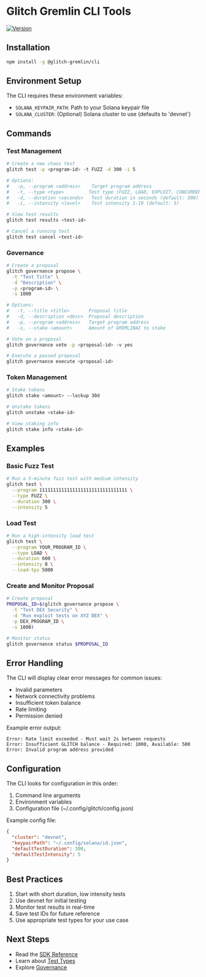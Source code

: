 # Glitch Gremlin CLI Tools

[![Version](https://img.shields.io/badge/version-0.1.0-blue.svg)](../cli/package.json)

## Installation

```bash
npm install -g @glitch-gremlin/cli
```

## Environment Setup

The CLI requires these environment variables:
- `SOLANA_KEYPAIR_PATH`: Path to your Solana keypair file
- `SOLANA_CLUSTER`: (Optional) Solana cluster to use (defaults to 'devnet')

## Commands

### Test Management

```bash
# Create a new chaos test
glitch test -p <program-id> -t FUZZ -d 300 -i 5

# Options:
#   -p, --program <address>    Target program address
#   -t, --type <type>         Test type (FUZZ, LOAD, EXPLOIT, CONCURRENCY)
#   -d, --duration <seconds>   Test duration in seconds (default: 300)
#   -i, --intensity <level>    Test intensity 1-10 (default: 5)

# View test results
glitch test results <test-id>

# Cancel a running test
glitch test cancel <test-id>
```

### Governance

```bash
# Create a proposal
glitch governance propose \
  -t "Test Title" \
  -d "Description" \
  -p <program-id> \
  -s 1000

# Options:
#   -t, --title <title>       Proposal title
#   -d, --description <desc>  Proposal description
#   -p, --program <address>   Target program address
#   -s, --stake <amount>      Amount of GREMLINAI to stake

# Vote on a proposal
glitch governance vote -p <proposal-id> -v yes

# Execute a passed proposal
glitch governance execute <proposal-id>
```

### Token Management

```bash
# Stake tokens
glitch stake <amount> --lockup 30d

# Unstake tokens
glitch unstake <stake-id>

# View staking info
glitch stake info <stake-id>
```

## Examples

### Basic Fuzz Test
```bash
# Run a 5-minute fuzz test with medium intensity
glitch test \
  --program 11111111111111111111111111111111 \
  --type FUZZ \
  --duration 300 \
  --intensity 5
```

### Load Test
```bash
# Run a high-intensity load test
glitch test \
  --program YOUR_PROGRAM_ID \
  --type LOAD \
  --duration 600 \
  --intensity 8 \
  --load-tps 5000
```

### Create and Monitor Proposal
```bash
# Create proposal
PROPOSAL_ID=$(glitch governance propose \
  -t "Test DEX Security" \
  -d "Run exploit tests on XYZ DEX" \
  -p DEX_PROGRAM_ID \
  -s 1000)

# Monitor status
glitch governance status $PROPOSAL_ID
```

## Error Handling

The CLI will display clear error messages for common issues:
- Invalid parameters
- Network connectivity problems
- Insufficient token balance
- Rate limiting
- Permission denied

Example error output:
```
Error: Rate limit exceeded - Must wait 2s between requests
Error: Insufficient GLITCH balance - Required: 1000, Available: 500
Error: Invalid program address provided
```

## Configuration

The CLI looks for configuration in this order:
1. Command line arguments
2. Environment variables
3. Configuration file (~/.config/glitch/config.json)

Example config file:
```json
{
  "cluster": "devnet",
  "keypairPath": "~/.config/solana/id.json",
  "defaultTestDuration": 300,
  "defaultTestIntensity": 5
}
```

## Best Practices

1. Start with short duration, low intensity tests
2. Use devnet for initial testing
3. Monitor test results in real-time
4. Save test IDs for future reference
5. Use appropriate test types for your use case

## Next Steps
- Read the [SDK Reference](./sdk-reference.md)
- Learn about [Test Types](./test-types.md)
- Explore [Governance](./governance.md)
